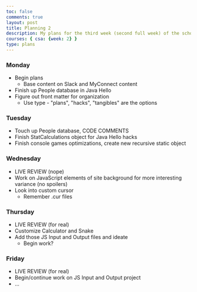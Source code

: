 ```yaml
---
toc: false
comments: true
layout: post
title: Planning 2
description: My plans for the third week (second full week) of the school year.
courses: { csa: {week: 2} }
type: plans
---
```


### Monday

- Begin plans
    - Base content on Slack and MyConnect content
- Finish up People database in Java Hello
- Figure out front matter for organization
    - Use type - "plans", "hacks", "tangibles" are the options

### Tuesday

- Touch up People database, CODE COMMENTS
- Finish StatCalculations object for Java Hello hacks
- Finish console games optimizations, create new recursive static object


### Wednesday

- LIVE REVIEW (nope)
- Work on JavaScript elements of site background for more interesting variance (no spoilers)
- Look into custom cursor
    - Remember .cur files

### Thursday

- LIVE REVIEW (for real)
- Customize Calculator and Snake
- Add those JS Input and Output files and ideate
    - Begin work?

### Friday
- LIVE REVIEW (for real)
- Begin/continue work on JS Input and Output project
- ...